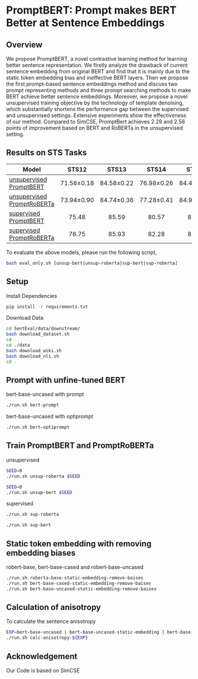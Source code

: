 # PromptBERT: Prompt makes BERT Better at Sentence Embeddings

## Overview
We propose PromptBERT, a novel contrastive learning method for learning better sentence representation. We firstly analyze the drawback of current sentence embedding from original BERT and find that it is mainly due to the static token embedding bias and ineffective BERT layers. Then we propose the first prompt-based sentence embeddings method and discuss two prompt representing methods and three prompt searching methods to make BERT achieve better sentence embeddings. Moreover, we propose a novel unsupervised training objective by the technology of template denoising, which substantially shortens the performance gap between the supervised and unsupervised settings. Extensive experiments show the effectiveness of our method. Compared to SimCSE, PromptBert achieves 2.29 and 2.58 points of improvement based on BERT and RoBERTa in the unsupervised setting.
    
## Results on STS Tasks

| Model                                                                                                                    | STS12      | STS13      | STS14      | STS15      | STS16      | STSb       | SICK-R     | Avg.       |
|--------------------------------------------------------------------------------------------------------------------------|:----------:|:----------:|:----------:|:----------:|:----------:|:----------:|:----------:|:----------:|
| [unsupervised PromptBERT](https://drive.google.com/file/d/1n9FULUIRBhmhvaSQPaOnsudb_CVZyBli/view?usp=sharing)   | 71.56±0.18 | 84.58±0.22 | 76.98±0.26 | 84.47±0.24 | 80.60±0.21 | 81.60±0.22 | 69.87±0.40 | 78.54±0.15 |
| [unsupervised PromptRoBERTa](https://drive.google.com/file/d/16qQst04wAr_i59ZL-79CVXoivec4lZOZ/view?usp=sharing) | 73.94±0.90 | 84.74±0.36 | 77.28±0.41 | 84.99±0.25 | 81.74±0.29 | 81.88±0.37 | 69.50±0.57 | 79.15±0.25 |
| [supervised PromptBERT](https://drive.google.com/file/d/1TtqYSNeMpzQI59tqu3BNWUbnrkWB4GVm/view?usp=sharing)      | 75.48      | 85.59      | 80.57      | 85.99      | 81.08      | 84.56      | 80.52      | 81.97      |
| [supervised PromptRoBERTa](https://drive.google.com/file/d/123wpRkpQr3OrlRuM2ZzeId2Mc-uw3ozY/view?usp=sharing)   | 76.75      | 85.93      | 82.28      | 86.69      | 82.80      | 86.14      | 80.04      | 82.95      |
    
To evaluate the above models, please run the following script, 
```sh
bash eval_only.sh [unsup-bert|unsup-roberta|sup-bert|sup-roberta]
```
## Setup
Install Dependencies

``` sh
pip install -r requirements.txt
```

Download Data

``` sh
cd SentEval/data/downstream/
bash download_dataset.sh
cd -
cd ./data
bash download_wiki.sh
bash download_nli.sh
cd -
```

## Prompt with unfine-tuned BERT

bert-base-uncased with prompt

``` sh
./run.sh bert-prompt
```

bert-base-uncased with optiprompt

``` sh
./run.sh bert-optiprompt
```

## Train PromptBERT and PromptRoBERTa
unsupervised

``` sh
SEED=0
./run.sh unsup-roberta $SEED
```

``` sh
SEED=0
./run.sh unsup-bert $SEED
```
supervised

``` sh
./run.sh sup-roberta 
```

``` sh
./run.sh sup-bert
```

 
## Static token embedding with removing embedding biases
robert-base, bert-base-cased and robert-base-uncased
```sh
./run.sh roberta-base-static-embedding-remove-baises
./run.sh bert-base-cased-static-embedding-remove-baises
./run.sh bert-base-uncased-static-embedding-remove-baises
```
## Calculation of anisotropy
To calculate the sentence anisotropy

```sh
EXP=bert-base-uncased | bert-base-uncased-static-embedding | bert-base-uncased-static-embedding-remove-baises 
./run.sh calc-anisotropy-${EXP}
```

## Acknowledgement
Our Code is based on SimCSE
